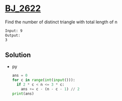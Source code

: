 # [BJ_2622](https://acmicpc.net/problem/2622)

Find the number of distinct triangle with total length of n

```txt
Input: 9
Output:
3
```

## Solution

* py

  ```py
  ans = 0
  for c in range(int(input())):
    if 2 * c < n <= 3 * c:
      ans += c - (n - c - 1) // 2
  print(ans)
  ```
